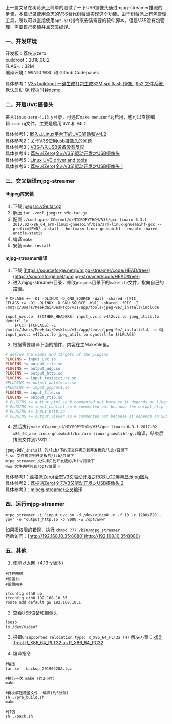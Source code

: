 上一篇文章在树莓派上简单的测试了一下USB摄像头通过mjpg-streamer推流的步骤，本篇记录使用全志的V3S替代树莓派实现这个功能。由于树莓派上有包管理工具，所以可以直接使用`apt-get`指令来安装需要的软件脚本，但是V3S没有包管理，需要自己移植并且交叉编译。

### 一、开发环境
开发板：荔枝派zero  
buildroot：2018.08.2  
FLASH：32M  
编译环境：WIN10 WSL 和 Github Codepaces  

具体参考：[V3s buildroot 一键生成打包生成32M spi flash 镜像, jffs2 文件系统, 默认启动 Qt 模拟时钟demo,](https://whycan.com/t_2169.html)

### 二、开启UVC摄像头
进入`linux-zero-4.13.y`目录，可通过`make menuconfig`启用，也可以直接编辑`.config`文件，主要是启用 `UVC` 和 `V4L2`  

具体参考1：[嵌入式Linux平台下的UVC驱动和V4L2](https://ccclaire.com/index.php/2021/03/25/camera-driver-in-embbedlinux-and-v4l2/)  
具体参考2：[关于V3S使用usb摄像头的问题](https://whycan.com/t_6234.html)  
具体参考3：[V3S插入USB设备没有反应](https://whycan.com/t_7459.html)  
具体参考4：[荔枝派Zero(全志V3S)驱动开发之USB摄像头](https://cloud.tencent.com/developer/article/2311086)  
具体参考5：[Linux UVC driver and tools](http://www.ideasonboard.org/uvc/)  
具体参考6：[荔枝派Zero(全志V3S)驱动开发之USB摄像头 1](https://developer.aliyun.com/article/1337927?spm=a2c6h.12873639.article-detail.21.43c72ffcUlekZP)  

### 三、交叉编译mjpg-streamer
#### libjpeg库安装

1. 下载 [jpegsrc.v9e.tar.gz](http://www.ijg.org/files/jpegsrc.v9e.tar.gz) 
2. 解压 `tar -vxzf jpegsrc.v9e.tar.gz`
3. 配置 `./configure CC=/mnt/d/MICROPYTHON/V3S/gcc-linaro-6.3.1-2017.02-x86_64_arm-linux-gnueabihf/bin/arm-linux-gnueabihf-gcc --prefix=$PWD/_install --host=arm-linux-gnueabihf --enable-shared --enable-static`
4. 编译 `make`
5. 安装 `make install`

#### mjpg-streamer编译

1. 下载 [https://sourceforge.net/p/mjpg-streamer/code/HEAD/tree/](https://sourceforge.net/p/mjpg-streamer/code/HEAD/tree/)
2. 进入mjpg-streamer目录，修改`plugins`目录下的`makefile`文件，指向自己的路径。

```
# CFLAGS += -O1 -DLINUX -D_GNU_SOURCE -Wall -shared -fPIC
CFLAGS += -O1 -DLINUX -D_GNU_SOURCE -Wall -shared -fPIC -I /mnt/c/Users/Meekdai/Desktop/v3s/app/tools/jpeg-9e/_install/include
```

```
input_uvc.so: $(OTHER_HEADERS) input_uvc.c v4l2uvc.lo jpeg_utils.lo dynctrl.lo
	$(CC) $(CFLAGS) -L /mnt/c/Users/Meekdai/Desktop/v3s/app/tools/jpeg-9e/_install/lib -o $@ input_uvc.c v4l2uvc.lo jpeg_utils.lo dynctrl.lo $(LFLAGS)
```

3. 根据需要编译下面的插件，内容在主Makefile里。

```makefile
# define the names and targets of the plugins
PLUGINS = input_uvc.so
PLUGINS += output_file.so
PLUGINS += output_udp.so
PLUGINS += output_http.so
PLUGINS += input_testpicture.so
#PLUGINS += output_autofocus.so
#PLUGINS += input_gspcav1.so
PLUGINS += input_file.so
PLUGINS += output_rtsp.so
# PLUGINS += output_ptp2.so # commented out because it depends on libgphoto
# PLUGINS += input_control.so # commented out because the output_http does it's job
# PLUGINS += input_http.so 
# PLUGINS += output_viewer.so # commented out because it depends on SDL
```

4. 然后执行`make CC=/mnt/d/MICROPYTHON/V3S/gcc-linaro-6.3.1-2017.02-x86_64_arm-linux-gnueabihf/bin/arm-linux-gnueabihf-gcc`编译，结束后拷贝文件到`V3S`中：

```
jpeg-9d/_install 的/lib/下的库文件拷贝到开发板的/lib/目录下
*.so 文件拷贝到开发板的/lib/目录下
mjpg_streamer 文件拷贝到开发板的/bin/目录下
www 文件夹拷贝到/opt/目录下
```

具体参考1：[荔枝派Zero(全志V3S)驱动开发之RGB LCD屏幕显示jpg图片](https://blog.csdn.net/qq_41839588/article/details/130598083?spm=a2c6h.12873639.article-detail.7.43c72ffcUlekZP)  
具体参考2：[荔枝派Zero(全志V3S)驱动开发之USB摄像头 2](https://developer.aliyun.com/article/1337930?spm=a2c6h.12873639.article-detail.20.44d318445QdBXC)  
具体参考3：[mjpeg-streamer交叉编译](https://blog.csdn.net/sy84436446/article/details/108627453)   

### 四、运行mjpg-streamer

```
mjpg_streamer -i "input_uvc.so -d /dev/video0 -n -f 10 -r 1280x720 -yuv" -o "output_http.so -p 8080 -w /opt/www"
```

如果报权限的错误，执行 `chmod 777 /bin/mjpg_streamer`  
然后访问：[http://192.168.10.35:8080](http://192.168.10.35:8080)  

### 五、其他

1. 使能以太网（4.13-y版本）

```
#打开网络
#设置ip
#设置网关

ifconfig eth0 up
ifconfig eth0 192.168.10.35
route add default gw 192.168.10.1
```

2. 查看USB设备和摄像头
```
lsusb
ls /dev/video*
```

3. 报错`Unsupported relocation type: R_X86_64_PLT32 (4)` 解决方案：[x86: Treat R_X86_64_PLT32 as R_X86_64_PC32](https://git.kernel.org/pub/scm/linux/kernel/git/torvalds/linux.git/commit/?id=b21ebf2fb4cde1618915a97cc773e287ff49173e)

4. 编译指令
```
#解压
tar xvf  backup_20190220A.tgz

#执行一次 make (约2小时)
make

#再次解压覆盖文件, 编译(约5分钟)
sh ./pre_build.sh
make

#打包
sh ./pack.sh

```



